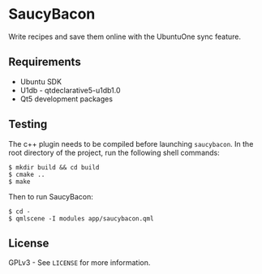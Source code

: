 # SaucyBacon

Write recipes and save them online with the UbuntuOne sync feature.

## Requirements
 * Ubuntu SDK
 * U1db - qtdeclarative5-u1db1.0
 * Qt5 development packages

## Testing
The c++ plugin needs to be compiled before launching `saucybacon`. In the root directory of the project,
run the following shell commands:
```
$ mkdir build && cd build
$ cmake ..
$ make
```
Then to run SaucyBacon:
```
$ cd -
$ qmlscene -I modules app/saucybacon.qml
```

## License
GPLv3 - See `LICENSE` for more information.
